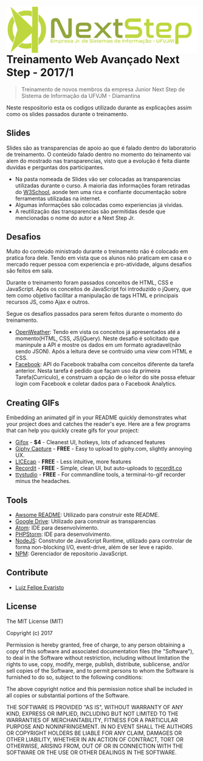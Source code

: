 <img src="logo_ns.png" align="right" />

# Treinamento Web Avançado Next Step - 2017/1
> Treinamento de novos membros da empresa Junior Next Step de Sistema de Informação da UFVJM - Diamantina

Neste respositorio esta os codigos utilizado durante as explicações assim como os slides passados durante o treinamento.

## Slides

Slides são as transparencias de apoio ao que é falado dentro do laboratorio de treinamento. 
O conteúdo falado dentro no momento do teinamento vai alem do mostrado nas transparencias, visto que a evolução é feita diante duvidas e perguntas dos participantes.

- Na pasta nomeada de Slides vão ser colocadas as transparencias utilizadas durante o curso. A maioria das informações foram retiradas do [W3School](https://www.w3schools.com), aonde tem uma rica e confiante documentação sobre ferramentas utilizadas na internet.
- Algumas informações são colocadas como experiencias já vividas.
- A reutilização das transparencias são permitidas desde que mencionadas o nome do autor e a Next Step Jr.

## Desafios

Muito do conteúdo ministrado durante o treinamento não é colocado em pratica fora dele. Tendo em vista que os alunos não praticam em casa e o mercado requer pessoa com experiencia e pro-atividade, alguns desafios são feitos em sala.

Durante o treinamento foram passados conceitos de HTML, CSS e JavaScript. Após os conceitos de JavaScript foi introduzido o jQuery, que tem como objetivo facilitar a manipulação de tags HTML e principais recursos JS, como Ajax e outros.

Segue os desafios passados para serem feitos durante o momento do treinamento.

- [OpenWeather](https://openweathermap.org): 
Tendo em vista os conceitos já apresentados até a momento(HTML, CSS, JS/jQuery). Neste desafio é solicitado que maninpule a API e mostre os dados em um formato agradavel(não sendo JSON). Após a leitura deve se contruido uma *view* com HTML e CSS.
- [Facebook](https://developers.facebook.com): API do Facebook trabalha com conceitos diferente da tarefa anterior. Nesta tarefa é pedido que façam uso da primeira Tarefa(Curriculo), e construam a opção de o leitor do site possa efetuar login com Facebook e coletar dados para o Facebook Analytics.

## Creating GIFs

Embedding an animated gif in your README quickly demonstrates what your project does and catches the reader's eye.  Here are a few programs that can help you quickly create gifs for your project:

- [Gifox](https://gifox.io) - **$4** - Cleanest UI, hotkeys, lots of advanced features
- [Giphy Capture](https://giphy.com/apps/giphycapture) - **FREE** - Easy to upload to giphy.com, slightly annoying UX.
- [LICEcap](http://www.cockos.com/licecap/) - **FREE** - Less intuitive, more features
- [Recordit](http://recordit.co/) - **FREE** - Simple, clean UI, but auto-uploads to [recordit.co](http://recordit.co)
- [ttystudio](https://github.com/chjj/ttystudio) - **FREE** - For commandline tools, a terminal-to-gif recorder minus the headaches.

## Tools

- [Awsome README](https://github.com/sindresorhus/awesome): Utilizado para construir este README.
- [Google Drive](https://drive.google.com): Utilizado para construir as transparencias
- [Atom](https://atom.io): IDE para desenvolvimento.
- [PHPStorm](https://www.jetbrains.com/phpstorm/): IDE para desenvolvimento.
- [NodeJS](https://nodejs.org/): Construtor de JavaScript Runtime, utilizado para controlar de forma non-blocking I/O, event-drive, além de ser leve e rapido.
- [NPM](https://npmjs.com): Gerenciador de repositorio JavaScript.

## Contribute

- [Luiz Felipe Evaristo](https://github.com/LFelipeEB)

## License

The MIT License (MIT) 

Copyright (c) 2017 

 Permission is hereby granted, free of charge, to any person obtaining a copy of this software and associated documentation files (the "Software"), to deal in the Software without restriction, including without limitation the rights to use, copy, modify, merge, publish, distribute, sublicense, and/or sell copies of the Software, and to permit persons to whom the Software is furnished to do so, subject to the following conditions: 

 The above copyright notice and this permission notice shall be included in all copies or substantial portions of the Software. 

 THE SOFTWARE IS PROVIDED "AS IS", WITHOUT WARRANTY OF ANY KIND, EXPRESS OR IMPLIED, INCLUDING BUT NOT LIMITED TO THE WARRANTIES OF MERCHANTABILITY, FITNESS FOR A PARTICULAR PURPOSE AND NONINFRINGEMENT. IN NO EVENT SHALL THE AUTHORS OR COPYRIGHT HOLDERS BE LIABLE FOR ANY CLAIM, DAMAGES OR OTHER LIABILITY, WHETHER IN AN ACTION OF CONTRACT, TORT OR OTHERWISE, ARISING FROM, OUT OF OR IN CONNECTION WITH THE SOFTWARE OR THE USE OR OTHER DEALINGS IN THE SOFTWARE. 
